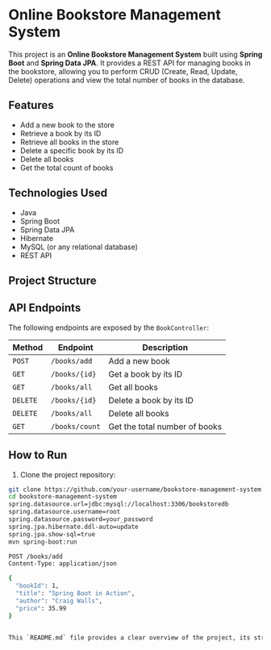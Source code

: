 # Online Bookstore Management System

This project is an **Online Bookstore Management System** built using **Spring Boot** and **Spring Data JPA**. It provides a REST API for managing books in the bookstore, allowing you to perform CRUD (Create, Read, Update, Delete) operations and view the total number of books in the database.

## Features

- Add a new book to the store
- Retrieve a book by its ID
- Retrieve all books in the store
- Delete a specific book by its ID
- Delete all books
- Get the total count of books

## Technologies Used

- Java
- Spring Boot
- Spring Data JPA
- Hibernate
- MySQL (or any relational database)
- REST API

## Project Structure


## API Endpoints

The following endpoints are exposed by the `BookController`:

| Method   | Endpoint           | Description                      |
|----------|--------------------|----------------------------------|
| `POST`   | `/books/add`        | Add a new book                   |
| `GET`    | `/books/{id}`       | Get a book by its ID             |
| `GET`    | `/books/all`        | Get all books                    |
| `DELETE` | `/books/{id}`       | Delete a book by its ID          |
| `DELETE` | `/books/all`        | Delete all books                 |
| `GET`    | `/books/count`      | Get the total number of books    |

## How to Run

1. Clone the project repository:

```bash
git clone https://github.com/your-username/bookstore-management-system.git
cd bookstore-management-system
spring.datasource.url=jdbc:mysql://localhost:3306/bookstoredb
spring.datasource.username=root
spring.datasource.password=your_password
spring.jpa.hibernate.ddl-auto=update
spring.jpa.show-sql=true
mvn spring-boot:run

POST /books/add
Content-Type: application/json

{
  "bookId": 1,
  "title": "Spring Boot in Action",
  "author": "Craig Walls",
  "price": 35.99
}


This `README.md` file provides a clear overview of the project, its structure, technologies used, API endpoints, and steps to run the application. Adjust the details based on your actual project setup.

